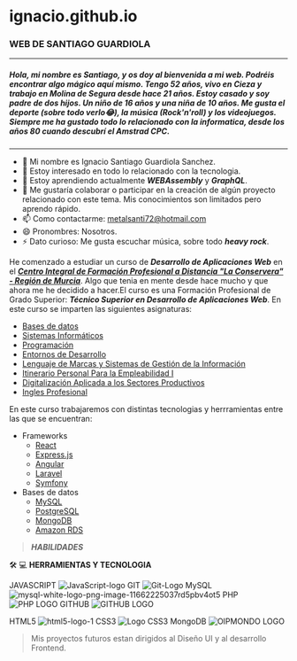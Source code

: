 # ignacio.github.io
###  WEB DE SANTIAGO GUARDIOLA
---
##### Hola, mi nombre es Santiago, y os doy al bienvenida a mi web. Podréis encontrar *algo mágico* aquí mismo. Tengo 52 años, vivo en Cieza y trabajo en Molina de Segura desde hace 21 años. Estoy casado y soy padre de dos hijos. Un niño de 16 años y una niña de 10 años. Me gusta el deporte (sobre todo verlo😂), la música (***Rock'n'roll***) y los videojuegos. Siempre me ha gustado todo lo relacionado con la informatica, desde los años 80 cuando descubrí el ***Amstrad CPC***.
---

  - 👋 Mi nombre es Ignacio Santiago Guardiola Sanchez.
  - 👀 Estoy interesado en todo lo relacionado con la tecnologia.
  - 🌱 Estoy aprendiendo actualmente ***WEBAssembly*** y ***GraphQL***.
  - 💞️ Me gustaría colaborar o participar en la creación de algún proyecto relacionado con este tema. Mis conocimientos son limitados pero aprendo rápido.
  - 📫 Como contactarme: metalsanti72@hotmail.com
  - 😄 Pronombres: Nosotros.
  - ⚡ Dato curioso: Me gusta escuchar música, sobre todo ***heavy rock***.

He comenzado a estudiar un curso de ***Desarrollo de Aplicaciones Web*** en el [***Centro Integral de Formación Profesional a Distancia "La Conservera" - Región de Murcia***](https://ead.murciaeduca.es/course/index.php?categoryid=2284). Algo que tenia en mente desde hace mucho y que ahora me he decidido a hacer.El curso es una Formación Profesional de Grado Superior: ***Técnico Superior en Desarrollo de Aplicaciones Web***. En este curso se imparten las siguientes asignaturas: 
  - [Bases de datos](https://ead.murciaeduca.es/course/view.php?id=11656)
  - [Sistemas Informáticos](https://ead.murciaeduca.es/course/view.php?id=11655)
  - [Programación](https://ead.murciaeduca.es/course/view.php?id=11657)
  - [Entornos de Desarrollo](https://ead.murciaeduca.es/course/view.php?id=11658)
  - [Lenguaje de Marcas y Sistemas de Gestión de la Información](https://ead.murciaeduca.es/course/view.php?id=11625&section=0#tabs-tree-start)
  - [Itinerario Personal Para la Empleabilidad I](https://ead.murciaeduca.es/course/view.php?id=12025)
  - [Digitalización Aplicada a los Sectores Productivos](https://ead.murciaeduca.es/course/view.php?id=11777)
  - [Ingles Profesional](https://ead.murciaeduca.es/course/view.php?id=11502)

En este curso trabajaremos con distintas tecnologias y herrramientas entre las que se encuentran:
  - Frameworks
       - [React](https://es.react.dev/)
       - [Express.js](https://expressjs.com/)
       - [Angular](https://angular.dev/)
       - [Laravel](https://laravel.com/)
       - [Symfony](https://symfony.com/)
  - Bases de datos
      - [MySQL](https://www.mysql.com/)
      - [PostgreSQL](https://www.postgresql.org/)
      - [MongoDB](https://www.mongodb.com/)
      - [Amazon RDS](https://aws.amazon.com/es/rds/)

 >***HABILIDADES***

  🛠 💻 **HERRAMIENTAS Y TECNOLOGIA**
 
 JAVASCRIPT ![JavaScript-logo](https://github.com/user-attachments/assets/7f92105f-b8ec-4fc7-b5cd-147d2018f523)  GIT ![Git-Logo](https://github.com/user-attachments/assets/c6c720c8-eac1-421a-b5ef-6267899a30f4)  MySQL ![mysql-white-logo-png-image-11662225037rd5pbv4ot5](https://github.com/user-attachments/assets/f9e1859c-81c8-487c-babf-aa818b5f3e98) PHP ![PHP LOGO](https://github.com/user-attachments/assets/6b1dfc89-6400-43c0-8ec6-0d756803c00c)  GITHUB ![GITHUB LOGO](https://github.com/user-attachments/assets/52ce057d-93c4-4e1d-8688-bbd486979303)
 

 HTML5 ![html5-logo-1](https://github.com/user-attachments/assets/a9470592-dad8-43ae-aa7f-820887666b72) CSS3 ![Logo CSS3](https://github.com/user-attachments/assets/7b45f360-b352-4adf-92f2-18c50d9e7e0d)  MongoDB ![OIPMONDO LOGO](https://github.com/user-attachments/assets/ccbb8e47-6fc0-43c0-89cf-9e5c386960cb) 

  > Mis proyectos futuros estan dirigidos al Diseño UI y al desarrollo Frontend.








  
